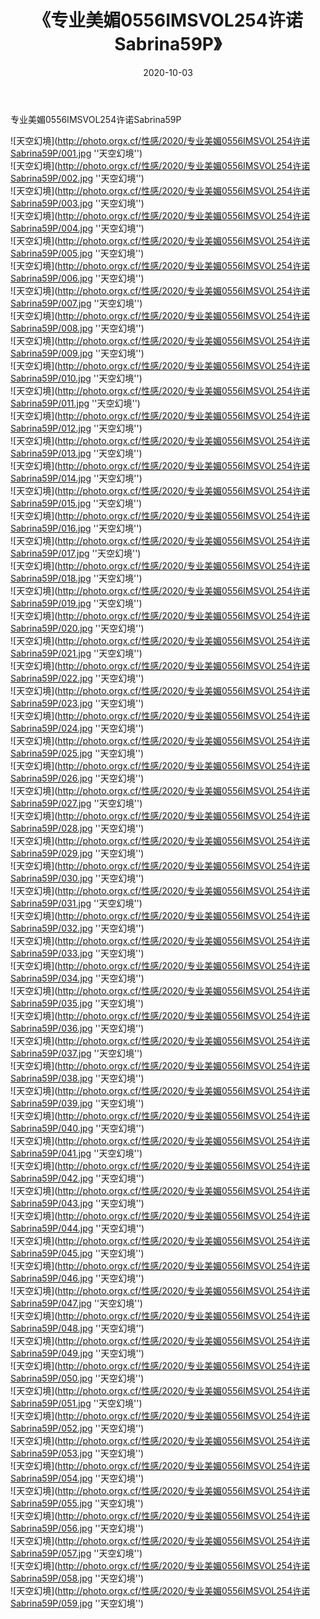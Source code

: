 ﻿---
layout: post
title:  《专业美媚0556IMSVOL254许诺Sabrina59P》
date:   2020-10-03
image: http://photo.orgx.cf/性感/2020/专业美媚0556IMSVOL254许诺Sabrina59P/000.jpg
categories: [美女, 性感, 泳衣]
---

专业美媚0556IMSVOL254许诺Sabrina59P



![天空幻境](http://photo.orgx.cf/性感/2020/专业美媚0556IMSVOL254许诺Sabrina59P/001.jpg ''天空幻境'') <br>
![天空幻境](http://photo.orgx.cf/性感/2020/专业美媚0556IMSVOL254许诺Sabrina59P/002.jpg ''天空幻境'') <br>
![天空幻境](http://photo.orgx.cf/性感/2020/专业美媚0556IMSVOL254许诺Sabrina59P/003.jpg ''天空幻境'') <br>
![天空幻境](http://photo.orgx.cf/性感/2020/专业美媚0556IMSVOL254许诺Sabrina59P/004.jpg ''天空幻境'') <br>
![天空幻境](http://photo.orgx.cf/性感/2020/专业美媚0556IMSVOL254许诺Sabrina59P/005.jpg ''天空幻境'') <br>
![天空幻境](http://photo.orgx.cf/性感/2020/专业美媚0556IMSVOL254许诺Sabrina59P/006.jpg ''天空幻境'') <br>
![天空幻境](http://photo.orgx.cf/性感/2020/专业美媚0556IMSVOL254许诺Sabrina59P/007.jpg ''天空幻境'') <br>
![天空幻境](http://photo.orgx.cf/性感/2020/专业美媚0556IMSVOL254许诺Sabrina59P/008.jpg ''天空幻境'') <br>
![天空幻境](http://photo.orgx.cf/性感/2020/专业美媚0556IMSVOL254许诺Sabrina59P/009.jpg ''天空幻境'') <br>
![天空幻境](http://photo.orgx.cf/性感/2020/专业美媚0556IMSVOL254许诺Sabrina59P/010.jpg ''天空幻境'') <br>
![天空幻境](http://photo.orgx.cf/性感/2020/专业美媚0556IMSVOL254许诺Sabrina59P/011.jpg ''天空幻境'') <br>
![天空幻境](http://photo.orgx.cf/性感/2020/专业美媚0556IMSVOL254许诺Sabrina59P/012.jpg ''天空幻境'') <br>
![天空幻境](http://photo.orgx.cf/性感/2020/专业美媚0556IMSVOL254许诺Sabrina59P/013.jpg ''天空幻境'') <br>
![天空幻境](http://photo.orgx.cf/性感/2020/专业美媚0556IMSVOL254许诺Sabrina59P/014.jpg ''天空幻境'') <br>
![天空幻境](http://photo.orgx.cf/性感/2020/专业美媚0556IMSVOL254许诺Sabrina59P/015.jpg ''天空幻境'') <br>
![天空幻境](http://photo.orgx.cf/性感/2020/专业美媚0556IMSVOL254许诺Sabrina59P/016.jpg ''天空幻境'') <br>
![天空幻境](http://photo.orgx.cf/性感/2020/专业美媚0556IMSVOL254许诺Sabrina59P/017.jpg ''天空幻境'') <br>
![天空幻境](http://photo.orgx.cf/性感/2020/专业美媚0556IMSVOL254许诺Sabrina59P/018.jpg ''天空幻境'') <br>
![天空幻境](http://photo.orgx.cf/性感/2020/专业美媚0556IMSVOL254许诺Sabrina59P/019.jpg ''天空幻境'') <br>
![天空幻境](http://photo.orgx.cf/性感/2020/专业美媚0556IMSVOL254许诺Sabrina59P/020.jpg ''天空幻境'') <br>
![天空幻境](http://photo.orgx.cf/性感/2020/专业美媚0556IMSVOL254许诺Sabrina59P/021.jpg ''天空幻境'') <br>
![天空幻境](http://photo.orgx.cf/性感/2020/专业美媚0556IMSVOL254许诺Sabrina59P/022.jpg ''天空幻境'') <br>
![天空幻境](http://photo.orgx.cf/性感/2020/专业美媚0556IMSVOL254许诺Sabrina59P/023.jpg ''天空幻境'') <br>
![天空幻境](http://photo.orgx.cf/性感/2020/专业美媚0556IMSVOL254许诺Sabrina59P/024.jpg ''天空幻境'') <br>
![天空幻境](http://photo.orgx.cf/性感/2020/专业美媚0556IMSVOL254许诺Sabrina59P/025.jpg ''天空幻境'') <br>
![天空幻境](http://photo.orgx.cf/性感/2020/专业美媚0556IMSVOL254许诺Sabrina59P/026.jpg ''天空幻境'') <br>
![天空幻境](http://photo.orgx.cf/性感/2020/专业美媚0556IMSVOL254许诺Sabrina59P/027.jpg ''天空幻境'') <br>
![天空幻境](http://photo.orgx.cf/性感/2020/专业美媚0556IMSVOL254许诺Sabrina59P/028.jpg ''天空幻境'') <br>
![天空幻境](http://photo.orgx.cf/性感/2020/专业美媚0556IMSVOL254许诺Sabrina59P/029.jpg ''天空幻境'') <br>
![天空幻境](http://photo.orgx.cf/性感/2020/专业美媚0556IMSVOL254许诺Sabrina59P/030.jpg ''天空幻境'') <br>
![天空幻境](http://photo.orgx.cf/性感/2020/专业美媚0556IMSVOL254许诺Sabrina59P/031.jpg ''天空幻境'') <br>
![天空幻境](http://photo.orgx.cf/性感/2020/专业美媚0556IMSVOL254许诺Sabrina59P/032.jpg ''天空幻境'') <br>
![天空幻境](http://photo.orgx.cf/性感/2020/专业美媚0556IMSVOL254许诺Sabrina59P/033.jpg ''天空幻境'') <br>
![天空幻境](http://photo.orgx.cf/性感/2020/专业美媚0556IMSVOL254许诺Sabrina59P/034.jpg ''天空幻境'') <br>
![天空幻境](http://photo.orgx.cf/性感/2020/专业美媚0556IMSVOL254许诺Sabrina59P/035.jpg ''天空幻境'') <br>
![天空幻境](http://photo.orgx.cf/性感/2020/专业美媚0556IMSVOL254许诺Sabrina59P/036.jpg ''天空幻境'') <br>
![天空幻境](http://photo.orgx.cf/性感/2020/专业美媚0556IMSVOL254许诺Sabrina59P/037.jpg ''天空幻境'') <br>
![天空幻境](http://photo.orgx.cf/性感/2020/专业美媚0556IMSVOL254许诺Sabrina59P/038.jpg ''天空幻境'') <br>
![天空幻境](http://photo.orgx.cf/性感/2020/专业美媚0556IMSVOL254许诺Sabrina59P/039.jpg ''天空幻境'') <br>
![天空幻境](http://photo.orgx.cf/性感/2020/专业美媚0556IMSVOL254许诺Sabrina59P/040.jpg ''天空幻境'') <br>
![天空幻境](http://photo.orgx.cf/性感/2020/专业美媚0556IMSVOL254许诺Sabrina59P/041.jpg ''天空幻境'') <br>
![天空幻境](http://photo.orgx.cf/性感/2020/专业美媚0556IMSVOL254许诺Sabrina59P/042.jpg ''天空幻境'') <br>
![天空幻境](http://photo.orgx.cf/性感/2020/专业美媚0556IMSVOL254许诺Sabrina59P/043.jpg ''天空幻境'') <br>
![天空幻境](http://photo.orgx.cf/性感/2020/专业美媚0556IMSVOL254许诺Sabrina59P/044.jpg ''天空幻境'') <br>
![天空幻境](http://photo.orgx.cf/性感/2020/专业美媚0556IMSVOL254许诺Sabrina59P/045.jpg ''天空幻境'') <br>
![天空幻境](http://photo.orgx.cf/性感/2020/专业美媚0556IMSVOL254许诺Sabrina59P/046.jpg ''天空幻境'') <br>
![天空幻境](http://photo.orgx.cf/性感/2020/专业美媚0556IMSVOL254许诺Sabrina59P/047.jpg ''天空幻境'') <br>
![天空幻境](http://photo.orgx.cf/性感/2020/专业美媚0556IMSVOL254许诺Sabrina59P/048.jpg ''天空幻境'') <br>
![天空幻境](http://photo.orgx.cf/性感/2020/专业美媚0556IMSVOL254许诺Sabrina59P/049.jpg ''天空幻境'') <br>
![天空幻境](http://photo.orgx.cf/性感/2020/专业美媚0556IMSVOL254许诺Sabrina59P/050.jpg ''天空幻境'') <br>
![天空幻境](http://photo.orgx.cf/性感/2020/专业美媚0556IMSVOL254许诺Sabrina59P/051.jpg ''天空幻境'') <br>
![天空幻境](http://photo.orgx.cf/性感/2020/专业美媚0556IMSVOL254许诺Sabrina59P/052.jpg ''天空幻境'') <br>
![天空幻境](http://photo.orgx.cf/性感/2020/专业美媚0556IMSVOL254许诺Sabrina59P/053.jpg ''天空幻境'') <br>
![天空幻境](http://photo.orgx.cf/性感/2020/专业美媚0556IMSVOL254许诺Sabrina59P/054.jpg ''天空幻境'') <br>
![天空幻境](http://photo.orgx.cf/性感/2020/专业美媚0556IMSVOL254许诺Sabrina59P/055.jpg ''天空幻境'') <br>
![天空幻境](http://photo.orgx.cf/性感/2020/专业美媚0556IMSVOL254许诺Sabrina59P/056.jpg ''天空幻境'') <br>
![天空幻境](http://photo.orgx.cf/性感/2020/专业美媚0556IMSVOL254许诺Sabrina59P/057.jpg ''天空幻境'') <br>
![天空幻境](http://photo.orgx.cf/性感/2020/专业美媚0556IMSVOL254许诺Sabrina59P/058.jpg ''天空幻境'') <br>
![天空幻境](http://photo.orgx.cf/性感/2020/专业美媚0556IMSVOL254许诺Sabrina59P/059.jpg ''天空幻境'') <br>
